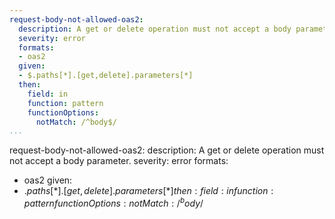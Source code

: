 ```yaml
---
request-body-not-allowed-oas2:
  description: A get or delete operation must not accept a body parameter.
  severity: error
  formats:
  - oas2
  given:
  - $.paths[*].[get,delete].parameters[*]
  then:
    field: in
    function: pattern
    functionOptions:
      notMatch: /^body$/
...
```

request-body-not-allowed-oas2:
  description: A get or delete operation must not accept a body parameter.
  severity: error
  formats:
  - oas2
  given:
  - $.paths[*].[get,delete].parameters[*]
  then:
    field: in
    function: pattern
    functionOptions:
      notMatch: /^body$/